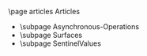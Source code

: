 \page articles Articles

- \subpage Asynchronous-Operations
- \subpage Surfaces
- \subpage SentinelValues
